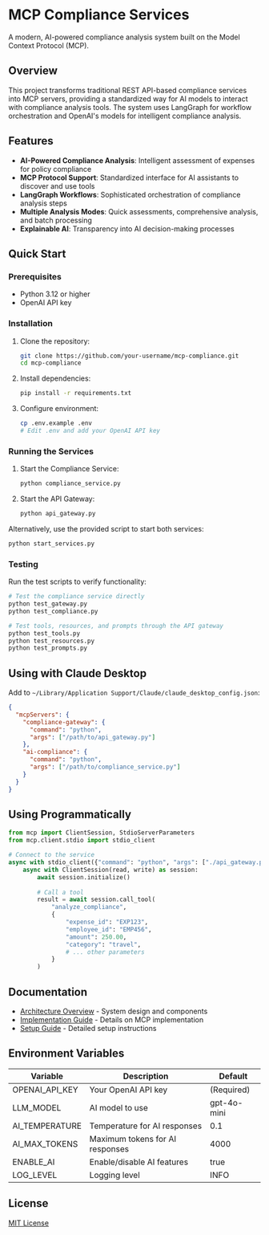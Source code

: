 # MCP Compliance Services

A modern, AI-powered compliance analysis system built on the Model Context Protocol (MCP).

## Overview

This project transforms traditional REST API-based compliance services into MCP servers, providing a standardized way for AI models to interact with compliance analysis tools. The system uses LangGraph for workflow orchestration and OpenAI's models for intelligent compliance analysis.

## Features

- **AI-Powered Compliance Analysis**: Intelligent assessment of expenses for policy compliance
- **MCP Protocol Support**: Standardized interface for AI assistants to discover and use tools
- **LangGraph Workflows**: Sophisticated orchestration of compliance analysis steps
- **Multiple Analysis Modes**: Quick assessments, comprehensive analysis, and batch processing
- **Explainable AI**: Transparency into AI decision-making processes

## Quick Start

### Prerequisites

- Python 3.12 or higher
- OpenAI API key

### Installation

1. Clone the repository:
   ```bash
   git clone https://github.com/your-username/mcp-compliance.git
   cd mcp-compliance
   ```

2. Install dependencies:
   ```bash
   pip install -r requirements.txt
   ```

3. Configure environment:
   ```bash
   cp .env.example .env
   # Edit .env and add your OpenAI API key
   ```

### Running the Services

1. Start the Compliance Service:
   ```bash
   python compliance_service.py
   ```

2. Start the API Gateway:
   ```bash
   python api_gateway.py
   ```

Alternatively, use the provided script to start both services:
```bash
python start_services.py
```

### Testing

Run the test scripts to verify functionality:

```bash
# Test the compliance service directly
python test_gateway.py
python test_compliance.py

# Test tools, resources, and prompts through the API gateway
python test_tools.py
python test_resources.py
python test_prompts.py
```

## Using with Claude Desktop

Add to `~/Library/Application Support/Claude/claude_desktop_config.json`:

```json
{
  "mcpServers": {
    "compliance-gateway": {
      "command": "python",
      "args": ["/path/to/api_gateway.py"]
    },
    "ai-compliance": {
      "command": "python",
      "args": ["/path/to/compliance_service.py"]
    }
  }
}
```

## Using Programmatically

```python
from mcp import ClientSession, StdioServerParameters
from mcp.client.stdio import stdio_client

# Connect to the service
async with stdio_client({"command": "python", "args": ["./api_gateway.py"]}) as (read, write):
    async with ClientSession(read, write) as session:
        await session.initialize()
        
        # Call a tool
        result = await session.call_tool(
            "analyze_compliance",
            {
                "expense_id": "EXP123",
                "employee_id": "EMP456",
                "amount": 250.00,
                "category": "travel",
                # ... other parameters
            }
        )
```

## Documentation

- [Architecture Overview](architecture.md) - System design and components
- [Implementation Guide](mcp-implementation-guide-summary.md) - Details on MCP implementation
- [Setup Guide](setup-guide.md) - Detailed setup instructions

## Environment Variables

| Variable | Description | Default |
|----------|-------------|---------|
| OPENAI_API_KEY | Your OpenAI API key | (Required) |
| LLM_MODEL | AI model to use | gpt-4o-mini |
| AI_TEMPERATURE | Temperature for AI responses | 0.1 |
| AI_MAX_TOKENS | Maximum tokens for AI responses | 4000 |
| ENABLE_AI | Enable/disable AI features | true |
| LOG_LEVEL | Logging level | INFO |

## License

[MIT License](LICENSE)

